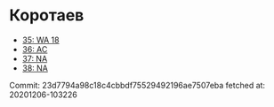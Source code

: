 # Коротаев
- [35: WA 18](35.md)
- [36: AC](36.md)
- [37: NA](37.md)
- [38: NA](38.md)

Commit: 23d7794a98c18c4cbbdf75529492196ae7507eba
 fetched at: 20201206-103226
